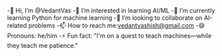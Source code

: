 -👋 Hi, I’m @VedantVas
-👀 I’m interested in learning AI/ML
-🌱 I’m currently learning Python for machine learning
-💞️ I’m looking to collaborate on AI-related problems
-📫 How to reach me:vedantvashish@gmail.com
-😄 Pronouns: he/him
-⚡ Fun fact: "I'm on a quest to teach machines—while they teach me patience."


<!---
VedantVas/VedantVas is a ✨ special ✨ repository because its `README.md` (this file) appears on your GitHub profile.
You can click the Preview link to take a look at your changes.
--->
